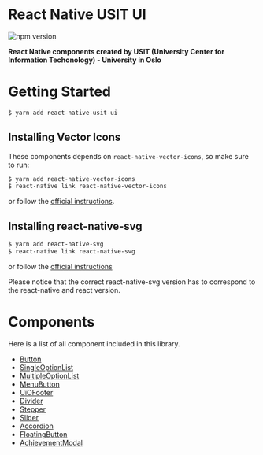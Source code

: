 # React Native USIT UI

![npm version](https://badge.fury.io/js/react-native-usit-ui.svg)

**React Native components created by USIT (University Center for Information
Techonology) - University in Oslo**

# Getting Started

```bash
$ yarn add react-native-usit-ui
```

## Installing Vector Icons

These components depends on `react-native-vector-icons`, so make sure to run:

```bash
$ yarn add react-native-vector-icons
$ react-native link react-native-vector-icons
```

or follow the
[official instructions](https://github.com/oblador/react-native-vector-icons#installation).

## Installing react-native-svg

```bash
$ yarn add react-native-svg
$ react-native link react-native-svg
```

or follow the
[official instructions](https://github.com/react-native-community/react-native-svg)

Please notice that the correct react-native-svg version has to correspond to the
react-native and react version.

# Components

Here is a list of all component included in this library.

* [Button](./docs/Button.md)
* [SingleOptionList](./docs/SingleOptionList.md)
* [MultipleOptionList](./docs/MultipleOptionList.md)
* [MenuButton](./docs/MenuButton.md)
* [UiOFooter](./docs/UiOFooter.md)
* [Divider](./docs/Divider.md)
* [Stepper](./docs/Stepper.md)
* [Slider](./docs/Slider.md)
* [Accordion](./docs/Accordion.md)
* [FloatingButton](./docs/FloatingButton.md)
* [AchievementModal](./docs/AchievementModal.md)
